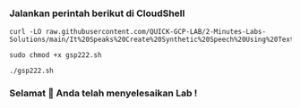 ### Jalankan perintah berikut di CloudShell

```
curl -LO raw.githubusercontent.com/QUICK-GCP-LAB/2-Minutes-Labs-Solutions/main/It%20Speaks%20Create%20Synthetic%20Speech%20Using%20Text%20to%20Speech/gsp222.sh

sudo chmod +x gsp222.sh

./gsp222.sh
```

### Selamat 🎉 Anda telah menyelesaikan Lab !
